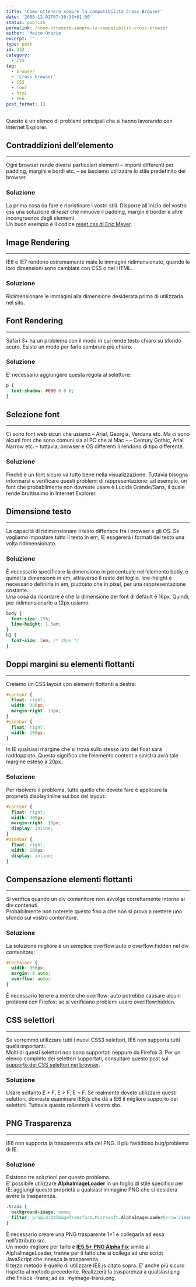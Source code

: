 ```yaml
---
title: 'Come ottenere sempre la compatibilità Cross Browser'
date: '2008-12-01T07:30:38+01:00'
status: publish
permalink: /come-ottenere-sempre-la-compatibilit-cross-browser
author: 'Maico Orazio'
excerpt: ''
type: post
id: 232
category:
  - CSS
tag:
  - browser
  - 'cross browser'
  - CSS
  - font
  - html
  - IE6
post_format: []
---
```


Questo è un elenco di problemi principali che si hanno lavorando con Internet Explorer.

## Contraddizioni dell’elemento

---

Ogni browser rende diversi particolari elementi – importi differenti per padding, margini e bordi etc. – se lasciamo utilizzare lo stile predefinito dei browser.

### Soluzione

La prima cosa da fare è ripristinare i vostri stili. Disporre all’inizio del vostro css una soluzione di _reset_ che rimuove il padding, margin e border e altre incongruenze dagli elementi.  
Un buon esempio è il codice [reset.css di Eric Meyer](http://meyerweb.com/eric/thoughts/2008/01/15/resetting-again/ 'Stile reset.css di Eric Meyer').

## Image Rendering

---

IE6 e IE7 rendono estremamente male le immagini ridimensionate, quando le loro dimensioni sono cambiate con CSS o nel HTML.

### Soluzione

Ridimensionare le immagini alla dimensione desiderata prima di utilizzarla nel sito.

## Font Rendering

---

Safari 3+ ha un problema con il modo in cui rende testo chiaro su sfondo scuro. Esiste un modo per farlo sembrare più chiaro.

### Soluzione

E’ necessario aggiungere questa regola al selettore:

```css
p {
  text-shadow: #000 0 0 0;
}
```

## Selezione font

---

Ci sono font web sicuri che usiamo – Arial, Georgia, Verdana etc. Ma ci sono alcuni font che sono comuni sia al PC che al Mac – – Century Gothic, Arial Narrow etc. – tuttavia, browser e OS differenti li rendono di tipo differente.

### Soluzione

Finché è un font sicuro va tutto bene nella visualizzazione. Tuttavia bisogna informarsi e verificare questi problemi di rappresentazione: ad esempio, un font che probabilmente non dovreste usare è Lucida Grande/Sans, il quale rende bruttissimo in Internet Explorer.

## Dimensione testo

---

La capacità di ridimensionare il testo differisce fra i browser e gli OS. Se vogliamo impostare tutto il testo in em, IE esagererà i formati del testo una volta ridimensionato.

### Soluzione

È necessario specificare la dimensione in percentuale nell’elemento body, e quindi la dimensione in em, attraverso il resto del foglio. line-height è necessario definirla in em, piuttosto che in pixel, per una rappresentazione costante.  
Una cosa da ricordare è che la dimensione del font di default è 16px. Quindi, per ridimensionarlo a 12px usiamo:

```css
body {
  font-size: 75%;
  line-height: 1.5em;
}
h1 {
  font-size: 3em; /* 36px */
}
```

## Doppi margini su elementi flottanti

---

Creiamo un CSS layout con elementi flottanti a destra:

```css
#content {
  float: right;
  width: 300px;
  margin-right: 10px;
}
#sidebar {
  float: right;
  width: 100px;
}
```

In IE qualsiasi margine che si trova sullo stesso lato del float sarà raddoppiato. Questo significa che l’elemento content a sinistra avrà tale margine esteso a 20px.

### Soluzione

Per risolvere il problema, tutto quello che dovete fare è applicare la proprietà display:inline sui box del layout:

```css
#content {
  float: right;
  width: 300px;
  margin-right: 10px;
  display: inline;
}
#sidebar {
  float: right;
  width: 100px;
  display: inline;
}
```

## Compensazione elementi flottanti

---

Si verifica quando un div contenitore non avvolge correttamente intorno ai div contenuti.  
Probabilmente non noterete questo fino a che non si prova a mettere uno sfondo sul vostro contenitore.

### Soluzione

La soluzione migliore è un semplice overflow:auto o overflow:hidden nel div contenitore:

```css
#container {
  width: 966px;
  margin: 0 auto;
  overflow: auto;
}
```

È necessario tenere a mente che overflow: auto potrebbe causare alcuni problemi con Firefox: se si verificano problemi usare overlflow:hidden.

## CSS selettori

---

Se vorremmo utilizzare tutti i nuovi CSS3 selettori, IE6 non supporta tutti quelli importanti.  
Molti di questi selettori non sono supportati neppure da Firefox 3. Per un elenco completo dei selettori supportati, consultare questo post sul [supporto dei CSS selettori nei browser](http://www.evotech.net/blog/2008/05/browser-css-selector-support/ 'Browser CSS Selector Support').

### Soluzione

Usare soltanto E + F, E &gt; F, E ~ F. Se realmente dovete utilizzare questi selettori, dovreste esaminare IE8.js che dà a IE6 il migliore supporto dei selettori. Tuttavia questo rallenterà il vostro sito.

## PNG Trasparenza

---

IE6 non supporta la trasparenza alfa del PNG. Il più fastidioso bug/problema di IE.

### Soluzione

Esistono tre soluzioni per questo problema.  
E’ possibile utilizzare **AlphaImageLoader** in un foglio di stile specifico per IE: aggiungi queste proprietà a qualsiasi immagine PNG che si desidera avere la trasparenza.

```css
.trans {
  background-image: none;
  filter: progid:DXImageTransform.Microsoft.AlphaImageLoader(src='/images/transparent.png', sizingMethod='image/scale/crop');
}
```

È necessario creare una PNG trasparente 1×1 e collegarla ad essa nell’attributo src.  
Un modo migliore per farlo è [**IE5.5+ PNG Alpha Fix**](http://www.twinhelix.com/css/iepngfix/ 'IE PNG Fix v1.0 / 2.0 Alpha 3') simile al AlphaImageLoader, tranne per il fatto che si collega ad uno script JavaScript che innesca la trasparenza.  
Il terzo metodo è quello di utilizzare IE8.js citato sopra. E’ anche più sicuro rispetto al metodo precedente. Realizzerà la trasparenza a qualsiasi png che finisce -trans; ad es. myimage-trans.png.
